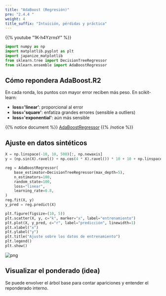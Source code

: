 ```yaml
---
title: "AdaBoost (Regresión)"
pre: "2.4.4 "
weight: 4
title_suffix: "Intuición, pérdidas y práctica"
---
```


{{% youtube "1K-h4YzrnsY" %}}

```python
import numpy as np
import matplotlib.pyplot as plt
import japanize_matplotlib
from sklearn.tree import DecisionTreeRegressor
from sklearn.ensemble import AdaBoostRegressor
```

## Cómo repondera AdaBoost.R2
En cada ronda, los puntos con mayor error reciben más peso. En scikit-learn:

- <b>loss='linear'</b>: proporcional al error
- <b>loss='square'</b>: enfatiza grandes errores (sensible a outliers)
- <b>loss='exponential'</b>: aún más sensible

{{% notice document %}}
[AdaBoostRegressor](https://scikit-learn.org/stable/modules/generated/sklearn.ensemble.AdaBoostRegressor.html)
{{% /notice %}}

## Ajuste en datos sintéticos
```python
X = np.linspace(-10, 10, 500)[:, np.newaxis]
y = (np.sin(X).ravel() + np.cos(4 * X).ravel()) * 10 + 10 + np.linspace(-2, 2, 500)

reg = AdaBoostRegressor(
    base_estimator=DecisionTreeRegressor(max_depth=5),
    n_estimators=100,
    random_state=100,
    loss="linear",
    learning_rate=0.8,
)
reg.fit(X, y)
y_pred = reg.predict(X)

plt.figure(figsize=(10, 5))
plt.scatter(X, y, c="k", marker="x", label="entrenamiento")
plt.plot(X, y_pred, c="r", label="predicción", linewidth=1)
plt.xlabel("x")
plt.ylabel("y")
plt.title("Ajuste sobre los datos de entrenamiento")
plt.legend()
plt.show()
```

![png](/images/basic/ensemble/Adaboost_Regression_files/Adaboost_Regression_6_0.png)

## Visualizar el ponderado (idea)
Se puede envolver el árbol base para contar apariciones y entender el reponderado interno.

